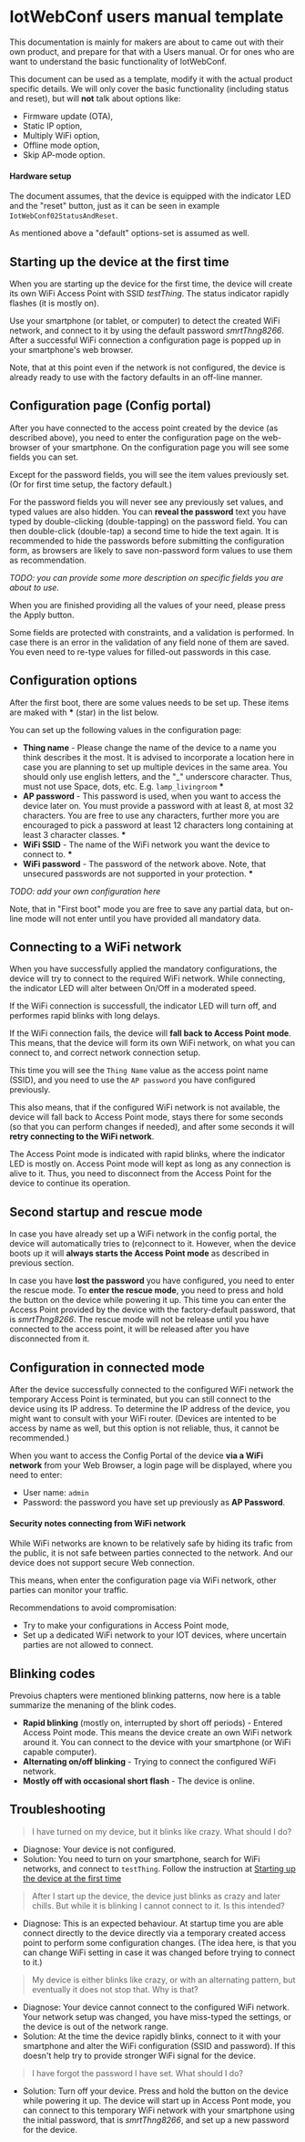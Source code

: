 # IotWebConf users manual template

This documentation is mainly for makers are about to came out with their
own product, and prepare for that with a Users manual.
Or for ones who are want to understand the basic functionality of
IotWebConf.

This document can be used as a template, modify it with the actual
product specific details. We will only cover the basic functionality
(including status and reset), but will __not__ talk about options like:
- Firmware update (OTA),
- Static IP option,
- Multiply WiFi option,
- Offline mode option,
- Skip AP-mode option.

#### Hardware setup

The document assumes, that the device is equipped with
the indicator LED and the "reset" button, just as it can be seen
in example `IotWebConf02StatusAndReset`.
 
As mentioned above a "default" options-set is assumed as well.

## Starting up the device at the first time

When you are starting up the device for the first time, the device
will create its own WiFi Access Point with SSID _testThing_.
The status indicator rapidly flashes (it is mostly on).

Use your smartphone (or tablet, or computer) to detect the created
WiFi network, and connect to it by using the default password
_smrtThng8266_. After a successful WiFi connection a configuration
page is popped up in your smartphone's web browser.

Note, that at this point even if the network is not configured,
the device is already ready to use with the factory defaults in
an off-line manner.

## Configuration page (Config portal)

After you have connected to the access point created by the
device (as described above), you need to enter the configuration
page on the web-browser of your smartphone.
On the configuration page you will see some fields you can
set.

Except for the password fields, you will see the item values
previously set. (Or for first time setup, the factory default.)

For the password fields you will never see any previously set
values, and typed values are also hidden. You can __reveal the
password__ text you have typed by double-clicking (double-tapping) on
the password field. You can then double-click (double-tap) 
a second time to hide the text again. It is recommended to
hide the passwords before submitting the configuration form,
as browsers are likely to save non-password form values to
use them as recommendation.

_TODO: you can provide some more description on specific
fields you are about to use._

When you are finished providing all the values of your need,
please press the Apply button.

Some fields are protected with constraints, and a validation is
performed. In case there is an error in the validation of
any field none of them are saved. You even need to re-type values
for filled-out passwords in this case.

## Configuration options

After the first boot, there are some values needs to be set up.
These items are maked with __*__ (star) in the list below.

You can set up the following values in the configuration page:

-  __Thing name__ - Please change the name of the device to
a name you think describes it the most. It is advised to
incorporate a location here in case you are planning to
set up multiple devices in the same area. You should only use
english letters, and the "_" underscore character. Thus, must not
use Space, dots, etc. E.g. `lamp_livingroom` __*__
- __AP password__ - This password is used, when you want to
access the device later on. You must provide a password with at least 8,
at most 32 characters.
You are free to use any characters, further more you are
encouraged to pick a password at least 12 characters long containing
at least 3 character classes. __*__
- __WiFi SSID__ - The name of the WiFi network you want the device
to connect to. __*__
- __WiFi password__ - The password of the network above. Note, that
unsecured passwords are not supported in your protection. __*__

_TODO: add your own configuration here_

Note, that in "First boot" mode you are free to save any
partial data, but on-line mode will not enter until you have
provided all mandatory data.

## Connecting to a WiFi network

When you have successfully applied the mandatory configurations,
the device will try to connect to the required WiFi network. While
connecting, the indicator LED will alter between On/Off in a moderated
speed.

If the WiFi connection is successfull, the indicator LED will turn off,
and performes rapid blinks with long delays.

If the WiFi connection fails, the device will __fall back to Access Point
mode__. This means, that the device will form its own WiFi network, on
what you can connect to, and correct network connection setup.

This time you will see the `Thing Name` value as the access point name
 (SSID),
and you need to use the `AP password` you have configured previously.

This also means, that if the configured WiFi network is not available,
the device will fall back to Access Point mode, stays there for some
seconds (so that you can perform changes if needed), and after some
seconds it will __retry connecting to the WiFi network__.

The Access Point mode is indicated with rapid blinks, where the indicator
LED is mostly on.
Access Point mode will kept as long as any connection is alive to it.
Thus, you need to disconnect from the Access Point for the device to
continue its operation.

## Second startup and rescue mode

In case you have already set up a WiFi network in the config portal,
the device will automatically tries to (re)connect to it. However,
when the device boots up it will __always starts the Access Point
mode__ as described in previous section.

In case you have __lost the password__ you have configured, you need to
enter the rescue mode. To __enter the rescue mode__, you need to press
and hold the button on the device while powering it up. This time you
can enter the Access Point provided by the device with the factory-default
password, that is _smrtThng8266_. The rescue mode will not be release
until you have connected to the access point, it will be
released after you have disconnected from it.

## Configuration in connected mode

After the device successfully connected to the configured WiFi network
the temporary Access Point is terminated, but you can still connect
to the device using its IP address. To determine the IP address of the
device, you might want to consult with your WiFi router. (Devices
are intented to be access by name as well, but this option is not
reliable, thus, it cannot be recommended.)

When you want to access the Config Portal of the device __via a WiFi
network__ from your Web Browser, a login page will be displayed, where
you need to enter:
- User name: `admin`
- Password: the password you have set up previously as __AP Password__.

#### Security notes connecting from WiFi network

While WiFi networks are known to be relatively safe by hiding its trafic
from the public, it is not safe between parties connected to the network.
And our device does not support secure Web connection.

This means, when enter the configuration page via WiFi network, other
parties can monitor your traffic.

Recommendations to avoid compromisation:
- Try to make your configurations in Access Point mode,
- Set up a dedicated WiFi network to your IOT devices, where uncertain
parties are not allowed to connect.


## Blinking codes

Prevoius chapters were mentioned blinking patterns, now here is a
table summarize the menaning of the blink codes.

- __Rapid blinking__ (mostly on, interrupted by short off periods) -
Entered Access Point mode. This means the device create an own WiFi
network around it. You can connect to the device with your smartphone
(or WiFi capable computer).
- __Alternating on/off blinking__ - Trying to connect the configured
WiFi network.
- __Mostly off with occasional short flash__ - The device is online.

## Troubleshooting

>I have turned on my device, but it blinks like crazy. What should I do?

- Diagnose: Your device is not configured.
- Solution:
You need to turn on your smartphone, search for WiFi networks, and connect
to `testThing`. Follow the instruction at
[Starting up the device at the first time](#starting-up-the-device-at-the-first-time)

>After I start up the device, the device just blinks as crazy and
>later chills. But while it is blinking I cannot connect to it. Is this
>intended?

- Diagnose: This is an expected behaviour. At startup time you are able
 connect directly
to the device directly via a temporary created access point to perform some
configuration changes. (The idea here, is that you can change WiFi
setting in case it was changed before trying to connect to it.)

>My device is either blinks like crazy, or with an alternating pattern,
>but eventually it does not stop that. Why is that?

- Diagnose: Your device cannot connect to the configured WiFi
network.
Your network setup was changed, you have miss-typed the settings, or
the device is out of the network range.
- Solution: At the time the device rapidly blinks, connect to it with
your smartphone and alter the WiFi configuration (SSID and password).
If this doesn't help try to provide stronger WiFi signal for the device.

> I have forgot the password I have set. What should I do?

- Solution: Turn off your device. Press and hold the button on the
device while powering it up. The device will start up in Access Pont
mode, you can connect to this temporary WiFi network with your
smartphone using the initial password, that is _smrtThng8266_, and
set up a new password for the device.